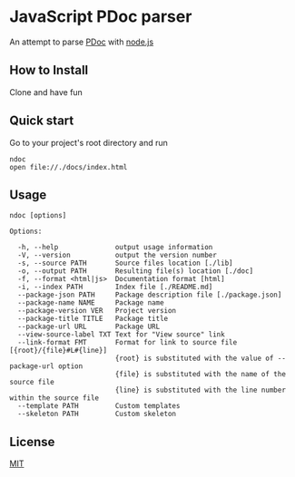 
# JavaScript PDoc parser

An attempt to parse [PDoc](http://pdoc.org/syntax.html) with [node.js](http://nodejs.org)

## How to Install

Clone and have fun

## Quick start

Go to your project's root directory and run

    ndoc
    open file://./docs/index.html

## Usage

    ndoc [options]

    Options:

      -h, --help              output usage information
      -V, --version           output the version number
      -s, --source PATH       Source files location [./lib]
      -o, --output PATH       Resulting file(s) location [./doc]
      -f, --format <html|js>  Documentation format [html]
      -i, --index PATH        Index file [./README.md]
      --package-json PATH     Package description file [./package.json]
      --package-name NAME     Package name
      --package-version VER   Project version
      --package-title TITLE   Package title
      --package-url URL       Package URL
      --view-source-label TXT Text for "View source" link
      --link-format FMT       Format for link to source file [{root}/{file}#L#{line}]
                              {root} is substituted with the value of --package-url option
                              {file} is substituted with the name of the source file
                              {line} is substituted with the line number within the source file
      --template PATH         Custom templates
      --skeleton PATH         Custom skeleton

## License

[MIT](https://github.com/nodeca/ndoc/blob/master/LICENSE)
